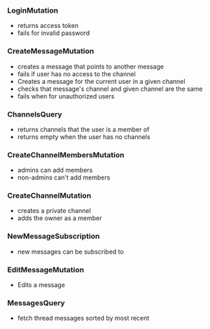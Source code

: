 ### LoginMutation
  * returns access token 
  * fails for invalid password 

### CreateMessageMutation
  * creates a message that points to another message 
  * fails if user has no access to the channel 
  * Creates a message for the current user in a given channel 
  * checks that message's channel and given channel are the same 
  * fails when for unauthorized users 

### ChannelsQuery
  * returns channels that the user is a member of 
  * returns empty when the user has no channels 

### CreateChannelMembersMutation
  * admins can add members 
  * non-admins can't add members 

### CreateChannelMutation
  * creates a private channel 
  * adds the owner as a member 

### NewMessageSubscription
  * new messages can be subscribed to 

### EditMessageMutation
  * Edits a message 

### MessagesQuery
  * fetch thread messages sorted by most recent 
